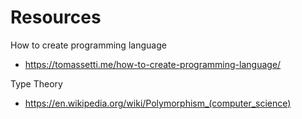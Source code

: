# Resources

How to create programming language

- <https://tomassetti.me/how-to-create-programming-language/>

Type Theory

- <https://en.wikipedia.org/wiki/Polymorphism_(computer_science)>
